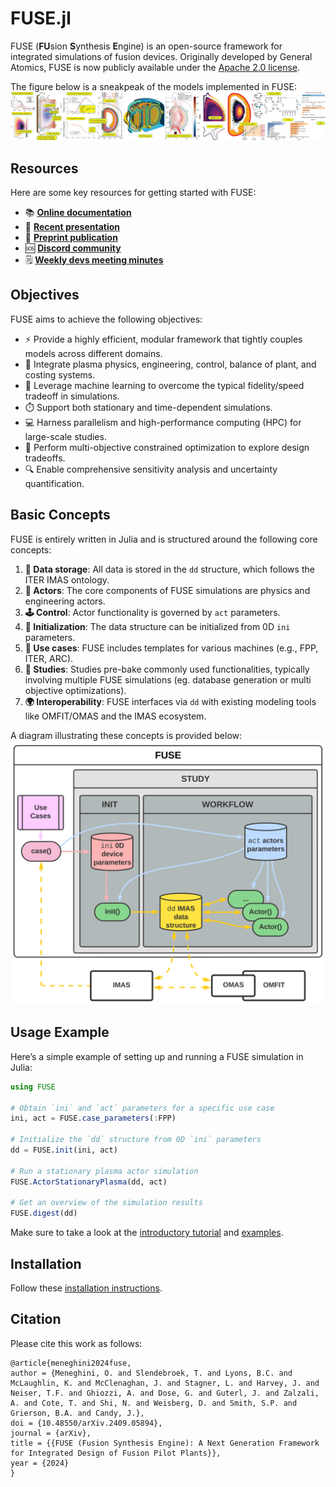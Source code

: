 # FUSE.jl

FUSE (**FU**sion **S**ynthesis **E**ngine) is an open-source framework for integrated simulations of fusion devices.
Originally developed by General Atomics, FUSE is now publicly available under the [Apache 2.0 license](https://fuse.help/dev/notice.html).

The figure below is a sneakpeak of the models implemented in FUSE:
[![FUSE capabilities](https://raw.githubusercontent.com/ProjectTorreyPines/FUSE_extra_files/refs/heads/master/carousel.jpg)](https://raw.githubusercontent.com/ProjectTorreyPines/FUSE_extra_files/refs/heads/master/carousel.jpg)

## Resources

Here are some key resources for getting started with FUSE:

* 📚 **[Online documentation](https://fuse.help)**
* 🎤 **[Recent presentation](https://github.com/ProjectTorreyPines/FUSE_extra_files/raw/master/2025_D3D/SET_mar_2025.pdf)**
* 📜 **[Preprint publication](https://arxiv.org/abs/2409.05894)**
* 🆘 **[Discord community](https://discord.gg/CbjpZH9SKM)**
* 🗒️ **[Weekly devs meeting minutes](https://github.com/ProjectTorreyPines/FUSE.jl/discussions)**

## Objectives

FUSE aims to achieve the following objectives:

* ⚡ Provide a highly efficient, modular framework that tightly couples models across different domains.
* 🧩 Integrate plasma physics, engineering, control, balance of plant, and costing systems.
* 🤖 Leverage machine learning to overcome the typical fidelity/speed tradeoff in simulations.
* ⏱️ Support both stationary and time-dependent simulations.
* 💻 Harness parallelism and high-performance computing (HPC) for large-scale studies.
* 🎯 Perform multi-objective constrained optimization to explore design tradeoffs.
* 🔍 Enable comprehensive sensitivity analysis and uncertainty quantification.

## Basic Concepts

FUSE is entirely written in Julia and is structured around the following core concepts:

1. **📂 Data storage**: All data is stored in the `dd` structure, which follows the ITER IMAS ontology.
2. **🧠 Actors**: The core components of FUSE simulations are physics and engineering actors.
3. **🕹️ Control**: Actor functionality is governed by `act` parameters.
4. **🚀 Initialization**: The data structure can be initialized from 0D `ini` parameters.
5. **🔧 Use cases**: FUSE includes templates for various machines (e.g., FPP, ITER, ARC).
6. **🔄 Studies**: Studies pre-bake commonly used functionalities, typically involving multiple FUSE simulations (eg. database generation or multi objective optimizations).
7. **🌍 Interoperability**: FUSE interfaces via `dd` with existing modeling tools like OMFIT/OMAS and the IMAS ecosystem.

A diagram illustrating these concepts is provided below:  
![FUSE Diagram](./docs/src/assets/FUSE.svg)

## Usage Example

Here’s a simple example of setting up and running a FUSE simulation in Julia:

```julia
using FUSE

# Obtain `ini` and `act` parameters for a specific use case
ini, act = FUSE.case_parameters(:FPP)

# Initialize the `dd` structure from 0D `ini` parameters
dd = FUSE.init(ini, act)

# Run a stationary plasma actor simulation
FUSE.ActorStationaryPlasma(dd, act)

# Get an overview of the simulation results
FUSE.digest(dd)
```

Make sure to take a look at the [introductory tutorial](https://fuse.help/dev/tutorial.html) and [examples](https://github.com/ProjectTorreyPines/FuseExamples).

## Installation

Follow these [installation instructions](https://fuse.help/dev/install.html).

## Citation

Please cite this work as follows:

```
@article{meneghini2024fuse,
author = {Meneghini, O. and Slendebroek, T. and Lyons, B.C. and McLaughlin, K. and McClenaghan, J. and Stagner, L. and Harvey, J. and Neiser, T.F. and Ghiozzi, A. and Dose, G. and Guterl, J. and Zalzali, A. and Cote, T. and Shi, N. and Weisberg, D. and Smith, S.P. and Grierson, B.A. and Candy, J.},
doi = {10.48550/arXiv.2409.05894},
journal = {arXiv},
title = {{FUSE (Fusion Synthesis Engine): A Next Generation Framework for Integrated Design of Fusion Pilot Plants}},
year = {2024}
}
```
